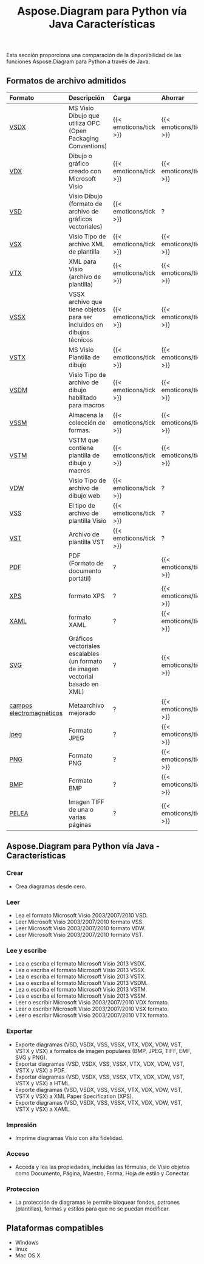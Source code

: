 ﻿---
title: Aspose.Diagram para Python vía Java Características
type: docs
weight: 10
url: /es/java/aspose-diagram-for-python-via-java-features/
---
Esta sección proporciona una comparación de la disponibilidad de las funciones Aspose.Diagram para Python a través de Java.
## **Formatos de archivo admitidos**

|**Formato**|**Descripción**|**Carga**|**Ahorrar**|**Observaciones**|
|:- |:- |:- |:- |:- |
|[VSDX](https://docs.fileformat.com/visio/vsdx/)|MS Visio Dibujo que utiliza OPC (Open Packaging Conventions)|{{< emoticons/tick >}}|{{< emoticons/tick >}}|?|
|[VDX](https://docs.fileformat.com/visio/vdx/)|Dibujo o gráfico creado con Microsoft Visio|{{< emoticons/tick >}}|{{< emoticons/tick >}}|?|
|[VSD](https://docs.fileformat.com/visio/vsd/)|Visio Dibujo (formato de archivo de gráficos vectoriales)|{{< emoticons/tick >}}|?|?|
|[VSX](https://docs.fileformat.com/visio/vsx/)|Visio Tipo de archivo XML de plantilla|{{< emoticons/tick >}}|{{< emoticons/tick >}}|?|
|[VTX](https://docs.fileformat.com/visio/vtx/)|XML para Visio (archivo de plantilla)|{{< emoticons/tick >}}|{{< emoticons/tick >}}|?|
|[VSSX](https://docs.fileformat.com/visio/vssx/)|VSSX archivo que tiene objetos para ser incluidos en dibujos técnicos|{{< emoticons/tick >}}|{{< emoticons/tick >}}|?|
|[VSTX](https://docs.fileformat.com/visio/vstx/)|MS Visio Plantilla de dibujo|{{< emoticons/tick >}}|{{< emoticons/tick >}}|?|
|[VSDM](https://docs.fileformat.com/visio/vsdm/)|Visio Tipo de archivo de dibujo habilitado para macros|{{< emoticons/tick >}}|{{< emoticons/tick >}}|?|
|[VSSM](https://docs.fileformat.com/visio/vssm/)|Almacena la colección de formas.|{{< emoticons/tick >}}|{{< emoticons/tick >}}|?|
|[VSTM](https://docs.fileformat.com/visio/vstm/)|VSTM que contiene plantilla de dibujo y macros|{{< emoticons/tick >}}|{{< emoticons/tick >}}|?|
|[VDW](https://docs.fileformat.com/visio/vdw/)|Visio Tipo de archivo de dibujo web|{{< emoticons/tick >}}|?|?|
|[VSS](https://docs.fileformat.com/visio/vss/)|El tipo de archivo de plantilla Visio|{{< emoticons/tick >}}|?|?|
|[VST](https://docs.fileformat.com/visio/vst/)|Archivo de plantilla VST|{{< emoticons/tick >}}|?|?|
|[PDF](https://docs.fileformat.com/pdf/)|PDF (Formato de documento portátil)|?|{{< emoticons/tick >}}|?|
|[XPS](https://docs.fileformat.com/page-description-language/xps/)|formato XPS|?|{{< emoticons/tick >}}|?|
|[XAML](https://docs.fileformat.com/web/xaml/)|formato XAML|?|{{< emoticons/tick >}}|?|
|[SVG](https://docs.fileformat.com/specification/page-description-language/svg/)|Gráficos vectoriales escalables (un formato de imagen vectorial basado en XML)|?|{{< emoticons/tick >}}|?|
|[campos electromagnéticos](https://docs.fileformat.com/image/emf/)|Metaarchivo mejorado|?|{{< emoticons/tick >}}|?|
|[jpeg](https://docs.fileformat.com/image/jpeg/)|Formato JPEG|?|{{< emoticons/tick >}}|?|
|[PNG](https://docs.fileformat.com/image/png/)|Formato PNG|?|{{< emoticons/tick >}}|?|
|[BMP](https://docs.fileformat.com/image/bmp/)|Formato BMP|?|{{< emoticons/tick >}}|?|
|[PELEA](https://docs.fileformat.com/image/tiff/)|Imagen TIFF de una o varias páginas|?|{{< emoticons/tick >}}|?|
## **Aspose.Diagram para Python vía Java - Características**
### **Crear**
- Crea diagramas desde cero.
### **Leer**
- Lea el formato Microsoft Visio 2003/2007/2010 VSD.
- Leer Microsoft Visio 2003/2007/2010 formato VSS.
- Leer Microsoft Visio 2003/2007/2010 formato VDW.
- Leer Microsoft Visio 2003/2007/2010 formato VST.
### **Lee y escribe**
- Lea o escriba el formato Microsoft Visio 2013 VSDX.
- Lea o escriba el formato Microsoft Visio 2013 VSSX.
- Lea o escriba el formato Microsoft Visio 2013 VSTX.
- Lea o escriba el formato Microsoft Visio 2013 VSDM.
- Lea o escriba el formato Microsoft Visio 2013 VSTM.
- Lea o escriba el formato Microsoft Visio 2013 VSSM.
- Leer o escribir Microsoft Visio 2003/2007/2010 VDX formato.
- Leer o escribir Microsoft Visio 2003/2007/2010 VSX formato.
- Leer o escribir Microsoft Visio 2003/2007/2010 VTX formato.
### **Exportar**
- Exporte diagramas (VSD, VSDX, VSS, VSSX, VTX, VDX, VDW, VST, VSTX y VSX) a formatos de imagen populares (BMP, JPEG, TIFF, EMF, SVG y PNG).
- Exportar diagramas (VSD, VSDX, VSS, VSSX, VTX, VDX, VDW, VST, VSTX y VSX) a PDF.
- Exportar diagramas (VSD, VSDX, VSS, VSSX, VTX, VDX, VDW, VST, VSTX y VSX) a HTML.
- Exporte diagramas (VSD, VSDX, VSS, VSSX, VTX, VDX, VDW, VST, VSTX y VSX) a XML Paper Specification (XPS).
- Exporte diagramas (VSD, VSDX, VSS, VSSX, VTX, VDX, VDW, VST, VSTX y VSX) a XAML.
### **Impresión**
- Imprime diagramas Visio con alta fidelidad.
### **Acceso**
- Acceda y lea las propiedades, incluidas las fórmulas, de Visio objetos como Documento, Página, Maestro, Forma, Hoja de estilo y Conectar.
### **Proteccion**
- La protección de diagramas le permite bloquear fondos, patrones (plantillas), formas y estilos para que no se puedan modificar.
## **Plataformas compatibles**
- Windows
- linux
- Mac OS X
